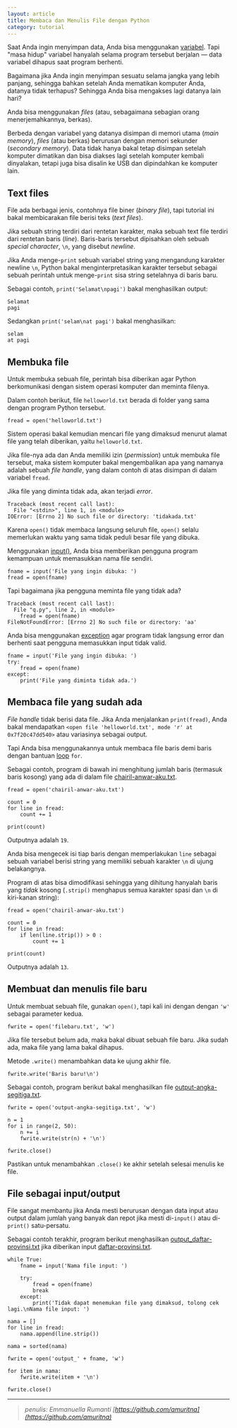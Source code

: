```yaml
---
layout: article
title: Membaca dan Menulis File dengan Python
category: tutorial
---
```


Saat Anda ingin menyimpan data, Anda bisa menggunakan [variabel](https://belajarpython.com/tutorial/variabel-python). Tapi "masa hidup" variabel hanyalah selama program tersebut berjalan — data variabel dihapus saat program berhenti.

Bagaimana jika Anda ingin menyimpan sesuatu selama jangka yang lebih panjang, sehingga bahkan setelah Anda mematikan komputer Anda, datanya tidak terhapus? Sehingga Anda bisa mengakses lagi datanya lain hari?

Anda bisa menggunakan *files* (atau, sebagaimana sebagian orang menerjemahkannya, berkas).

Berbeda dengan variabel yang datanya disimpan di memori utama (*main memory*), *files* (atau berkas) berurusan dengan memori sekunder (*secondary memory*). Data tidak hanya bakal tetap disimpan setelah komputer dimatikan dan bisa diakses lagi setelah komputer kembali dinyalakan, tetapi juga bisa disalin ke USB dan dipindahkan ke komputer lain.

## Text files
File ada berbagai jenis, contohnya file biner (*binary file*), tapi tutorial ini bakal membicarakan file berisi teks (*text files*).

Jika sebuah string terdiri dari rentetan karakter, maka sebuah text file terdiri dari rentetan baris (*line*). Baris-baris tersebut dipisahkan oleh sebuah *special character*, `\n`, yang disebut *newline*.

Jika Anda menge-`print` sebuah variabel string yang mengandung karakter newline `\n`, Python bakal menginterpretasikan karakter tersebut sebagai sebuah perintah untuk menge-`print` sisa string setelahnya di baris baru.

Sebagai contoh, `print('Selamat\npagi')` bakal menghasilkan output:
```
Selamat
pagi
```
Sedangkan `print('selam\nat pagi')` bakal menghasilkan:
```
selam
at pagi
```

## Membuka file
Untuk membuka sebuah file, perintah bisa diberikan agar Python berkomunikasi dengan sistem operasi komputer dan meminta filenya.

Dalam contoh berikut, file `helloworld.txt` berada di folder yang sama dengan program Python tersebut.

`fread = open('helloworld.txt')`

Sistem operasi bakal kemudian mencari file yang dimaksud menurut alamat file yang telah diberikan, yaitu `helloworld.txt`.

Jika file-nya ada dan Anda memiliki izin (*permission*) untuk membuka file tersebut, maka sistem komputer bakal mengembalikan apa yang namanya adalah sebuah *file handle*, yang dalam contoh di atas disimpan di dalam variabel `fread`.

Jika file yang diminta tidak ada, akan terjadi *error*.

```
Traceback (most recent call last):
  File "<stdin>", line 1, in <module>
IOError: [Errno 2] No such file or directory: 'tidakada.txt'
```

Karena `open()` tidak membaca langsung seluruh file, `open()` selalu memerlukan waktu yang sama tidak peduli besar file yang dibuka.

Menggunakan [input()](https://belajarpython.com/tutorial/file-io-python), Anda bisa memberikan pengguna program kemampuan untuk memasukkan nama file sendiri.

```
fname = input('File yang ingin dibuka: ')
fread = open(fname)
```

Tapi bagaimana jika pengguna meminta file yang tidak ada? 

```
Traceback (most recent call last):
  File "q.py", line 2, in <module>
    fread = open(fname)
FileNotFoundError: [Errno 2] No such file or directory: 'aa'
```

Anda bisa menggunakan [exception](https://belajarpython.com/tutorial/exception-python) agar program tidak langsung error dan berhenti saat pengguna memasukkan input tidak valid.

```
fname = input('File yang ingin dibuka: ')
try:
    fread = open(fname)
except:
    print('File yang diminta tidak ada.')
```

## Membaca file yang sudah ada

*File handle* tidak berisi data file. Jika Anda menjalankan `print(fread)`, Anda bakal mendapatkan `<open file 'helloworld.txt', mode 'r' at 0x7f20c47dd540>` atau variasinya sebagai output.

Tapi Anda bisa menggunakannya untuk membaca file baris demi baris dengan bantuan [loop](https://belajarpython.com/tutorial/loop-python) `for`.

Sebagai contoh, program di bawah ini menghitung jumlah baris (termasuk baris kosong) yang ada di dalam file [chairil-anwar-aku.txt](https://gist.github.com/amuritna/90ddfa39e707db74cf6ad8faae2beed5).

```
fread = open('chairil-anwar-aku.txt')

count = 0
for line in fread:
    count += 1

print(count)
```

Outputnya adalah `19`.

Anda bisa mengecek isi tiap baris dengan memperlakukan `line` sebagai sebuah variabel berisi string yang memiliki sebuah karakter `\n` di ujung belakangnya.

Program di atas bisa dimodifikasi sehingga yang dihitung hanyalah baris yang *tidak* kosong (`.strip()` menghapus semua karakter spasi dan `\n` di kiri-kanan string):

```
fread = open('chairil-anwar-aku.txt')

count = 0
for line in fread:
    if len(line.strip()) > 0 :
        count += 1

print(count)
```

Outputnya adalah `13`.

## Membuat dan menulis file baru
Untuk membuat sebuah file, gunakan `open()`, tapi kali ini dengan dengan `'w'` sebagai parameter kedua.

`fwrite = open('filebaru.txt', 'w')`

Jika file tersebut belum ada, maka bakal dibuat sebuah file baru. Jika sudah ada, maka file yang lama bakal dihapus.

Metode `.write()` menambahkan data ke ujung akhir file.

`fwrite.write('Baris baru!\n')`

Sebagai contoh, program berikut bakal menghasilkan file [output-angka-segitiga.txt](https://gist.github.com/amuritna/b03a2d4532fd8fd254945036ea299e6b).

```
fwrite = open('output-angka-segitiga.txt', 'w')

n = 1
for i in range(2, 50):
    n += i
    fwrite.write(str(n) + '\n')

fwrite.close()
```

Pastikan untuk menambahkan `.close()` ke akhir setelah selesai menulis ke file.

## File sebagai input/output

File sangat membantu jika Anda mesti berurusan dengan data input atau output dalam jumlah yang banyak dan repot jika mesti di-`input()` atau di-`print()` satu-persatu.

Sebagai contoh terakhir, program berikut menghasilkan [output_daftar-provinsi.txt](https://gist.github.com/amuritna/f1217628865dad591431f13d9626aa2a) jika diberikan input [daftar-provinsi.txt](https://gist.github.com/amuritna/c00f6c34e80d19381761d85bc0dcd0d9).

```
while True:
    fname = input('Nama file input: ')

    try:
        fread = open(fname)
        break
    except:
        print('Tidak dapat menemukan file yang dimaksud, tolong cek lagi.\nNama file input: ')

nama = []
for line in fread:
    nama.append(line.strip())

nama = sorted(nama)

fwrite = open('output_' + fname, 'w')

for item in nama:
    fwrite.write(item + '\n')

fwrite.close()
```

---
> *penulis: Emmanuella Rumanti [https://github.com/amuritna](https://github.com/amuritna)*
